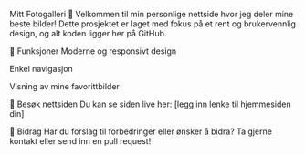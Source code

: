 Mitt Fotogalleri 🌟
Velkommen til min personlige nettside hvor jeg deler mine beste bilder! Dette prosjektet er laget med fokus på et rent og brukervennlig design, og alt koden ligger her på GitHub.

🚀 Funksjoner
Moderne og responsivt design

Enkel navigasjon

Visning av mine favorittbilder

📸 Besøk nettsiden
Du kan se siden live her: [legg inn lenke til hjemmesiden din]

🤝 Bidrag
Har du forslag til forbedringer eller ønsker å bidra? Ta gjerne kontakt eller send inn en pull request!
